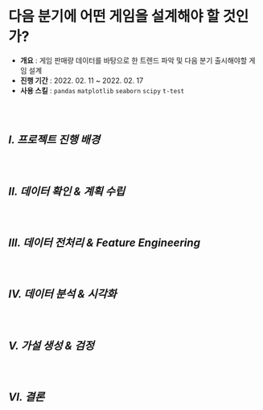 # 다음 분기에 어떤 게임을 설계해야 할 것인가?
* **개요** : 게임 판매량 데이터를 바탕으로 한 트렌드 파악 및 다음 분기 출시해야할 게임 설계
* **진행 기간** : 2022. 02. 11 ~ 2022. 02. 17
* **사용 스킬** : `pandas` `matplotlib` `seaborn` `scipy` `t-test`

### &nbsp;

## *I. 프로젝트 진행 배경*

### &nbsp;

## *II. 데이터 확인 & 계획 수립*

### &nbsp;

## *III. 데이터 전처리 & Feature Engineering*

### &nbsp;

## *IV. 데이터 분석 & 시각화*

### &nbsp;

## *V. 가설 생성 & 검정*

### &nbsp;

## *VI. 결론*
